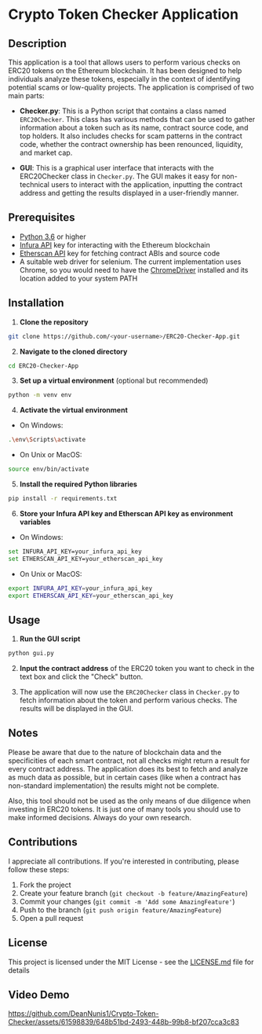 # **Crypto Token Checker Application**

## **Description**

This application is a tool that allows users to perform various checks on ERC20 tokens on the Ethereum blockchain. It has been designed to help individuals analyze these tokens, especially in the context of identifying potential scams or low-quality projects. The application is comprised of two main parts:

- **Checker.py**: This is a Python script that contains a class named `ERC20Checker`. This class has various methods that can be used to gather information about a token such as its name, contract source code, and top holders. It also includes checks for scam patterns in the contract code, whether the contract ownership has been renounced, liquidity, and market cap.

- **GUI**: This is a graphical user interface that interacts with the ERC20Checker class in `Checker.py`. The GUI makes it easy for non-technical users to interact with the application, inputting the contract address and getting the results displayed in a user-friendly manner.

## **Prerequisites**

- [Python 3.6](https://www.python.org/downloads/) or higher
- [Infura API](https://infura.io/) key for interacting with the Ethereum blockchain
- [Etherscan API](https://etherscan.io/apis) key for fetching contract ABIs and source code
- A suitable web driver for selenium. The current implementation uses Chrome, so you would need to have the [ChromeDriver](https://sites.google.com/a/chromium.org/chromedriver/) installed and its location added to your system PATH

## **Installation**

1. **Clone the repository**

```bash
git clone https://github.com/<your-username>/ERC20-Checker-App.git
```

2. **Navigate to the cloned directory**

```bash
cd ERC20-Checker-App
```

3. **Set up a virtual environment** (optional but recommended)

```bash
python -m venv env
```

4. **Activate the virtual environment**

- On Windows:
```bash
.\env\Scripts\activate
```

- On Unix or MacOS:
```bash
source env/bin/activate
```

5. **Install the required Python libraries**

```bash
pip install -r requirements.txt
```

6. **Store your Infura API key and Etherscan API key as environment variables**

- On Windows:
```bash
set INFURA_API_KEY=your_infura_api_key
set ETHERSCAN_API_KEY=your_etherscan_api_key
```

- On Unix or MacOS:
```bash
export INFURA_API_KEY=your_infura_api_key
export ETHERSCAN_API_KEY=your_etherscan_api_key
```

## **Usage**

1. **Run the GUI script**

```bash
python gui.py
```

2. **Input the contract address** of the ERC20 token you want to check in the text box and click the "Check" button.

3. The application will now use the `ERC20Checker` class in `Checker.py` to fetch information about the token and perform various checks. The results will be displayed in the GUI.

## **Notes**

Please be aware that due to the nature of blockchain data and the specificities of each smart contract, not all checks might return a result for every contract address. The application does its best to fetch and analyze as much data as possible, but in certain cases (like when a contract has non-standard implementation) the results might not be complete.

Also, this tool should not be used as the only means of due diligence when investing in ERC20 tokens. It is just one of many tools you should use to make informed decisions. Always do your own research.

## Contributions

I appreciate all contributions. If you're interested in contributing, please follow these steps:

1. Fork the project
2. Create your feature branch (`git checkout -b feature/AmazingFeature`)
3. Commit your changes (`git commit -m 'Add some AmazingFeature'`)
4. Push to the branch (`git push origin feature/AmazingFeature`)
5. Open a pull request

## License

This project is licensed under the MIT License - see the [LICENSE.md](LICENSE.md) file for details

## Video Demo



https://github.com/DeanNunis1/Crypto-Token-Checker/assets/61598839/648b51bd-2493-448b-99b8-bf207cca3c83


